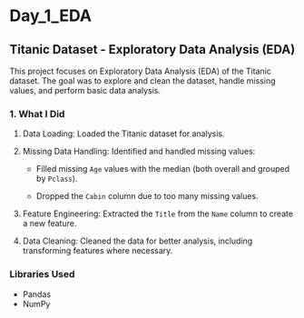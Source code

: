 # Day_1_EDA
## Titanic Dataset - Exploratory Data Analysis (EDA)
This project focuses on Exploratory Data Analysis (EDA) of the Titanic dataset. The goal was to explore and clean the dataset, handle missing values, and perform basic data analysis.

### 1. What I Did
1. Data Loading: Loaded the Titanic dataset for analysis.

2.  Missing Data Handling: Identified and handled missing values:

    * Filled missing `Age` values with the median (both overall and grouped by `Pclass`).

    * Dropped the `Cabin` column due to too many missing values.

3. Feature Engineering: Extracted the `Title` from the `Name` column to create a new feature.

4.  Data Cleaning: Cleaned the data for better analysis, including transforming features where necessary.

### Libraries Used
* Pandas
* NumPy

